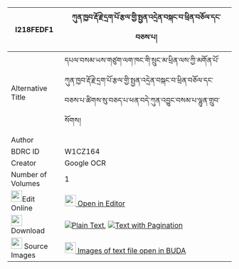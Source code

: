 |I218FEDF1|ཀུན་ཁྱབ་རྡོ་རྗེ་དྲག་པོ་རྩལ་གྱི་སྤྱན་འདྲེན་བསྐང་བ་ཕྲིན་བཅོལ་དང་བཅས་པ། 
| --- | --- 
|Alternative Title |དཔལ་བསམ་ཡས་གཙུག་ལག་ཁང་གི་སྲུང་མ་ཕྲིན་ལས་ཀྱི་མགོན་པོ་ཀུན་ཁྱབ་རྡོ་རྗེ་དྲག་པོ་རྩལ་གྱི་སྤྱན་འདྲེན་བསྐང་བ་ཕྲིན་བཅོལ་དང་བཅས་པ་ཚིགས་སུ་བཅད་པ་ཕན་བདེ་ཀུན་འབྱུང་བསམ་པ་ལྷུན་གྲུབ་སོགས།
|Author | 
|BDRC ID | W1CZ164
|Creator | Google OCR
|Number of Volumes| 1
|<img width="25" src="https://img.icons8.com/color/25/000000/edit-property.png">Edit Online| [<img width="25" src="https://avatars.githubusercontent.com/u/45091458?s=200&v=4"> Open in Editor](http://editor.openpecha.org/I218FEDF1)
|<img width="25" src="https://img.icons8.com/fluent/48/000000/download-2.png"/>  Download | [![](https://img.icons8.com/color/20/000000/txt.png)Plain Text](https://github.com/Openpecha/I218FEDF1/releases/download/v1/kunkhyab_dorje_drakpo_tsal_gyi_plain_I218FEDF1.zip), [![](https://img.icons8.com/color/20/000000/txt.png)Text with Pagination](https://github.com/Openpecha/I218FEDF1/releases/download/v1/kunkhyab_dorje_drakpo_tsal_gyi_pages_I218FEDF1.zip)
|<img width="25" src="https://img.icons8.com/plasticine/100/000000/pictures-folder.png"/>  Source Images | [<img width="25" src="https://library.bdrc.io/icons/BUDA-small.svg"> Images of text file open in BUDA](https://library.bdrc.io/show/bdr:W1CZ164)